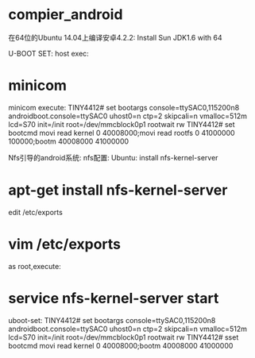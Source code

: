 #  compier_android
在64位的Ubuntu 14.04上编译安卓4.2.2:
Install Sun JDK1.6 with 64

U-BOOT SET:
host exec:
# minicom

minicom execute:
TINY4412# set bootargs console=ttySAC0,115200n8 androidboot.console=ttySAC0 uhost0=n ctp=2 skipcali=n vmalloc=512m lcd=S70 init=/init root=/dev/mmcblock0p1 rootwait rw 
TINY4412# set bootcmd movi read kernel 0 40008000\;movi read rootfs 0 41000000 100000\;bootm 40008000 41000000


Nfs引导的android系统:
nfs配置:
Ubuntu:
install nfs-kernel-server
# apt-get install nfs-kernel-server

edit /etc/exports
# vim /etc/exports

as root,execute:
# service nfs-kernel-server start

uboot-set:
TINY4412# set bootargs console=ttySAC0,115200n8 androidboot.console=ttySAC0 uhost0=n ctp=2 skipcali=n vmalloc=512m lcd=S70 init=/init root=/dev/mmcblock0p1 rootwait rw 
TINY4412# sset bootcmd movi read kernel 0 40008000\;bootm 40008000 41000000

